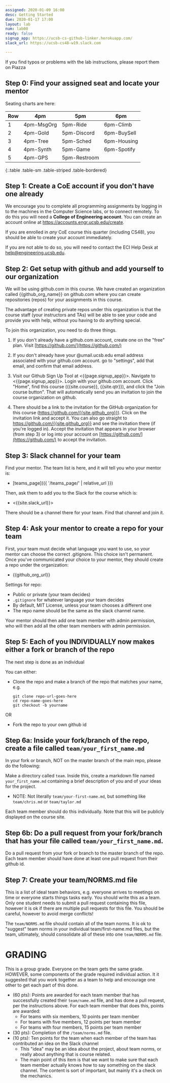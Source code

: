```yaml
---
assigned: 2020-01-09 16:00
desc: Getting Started
due: 2020-01-17 17:00
layout: lab
num: lab00
ready: false
signup_app: https://ucsb-cs-github-linker.herokuapp.com/
slack_url: https://ucsb-cs48-w19.slack.com

---
```



If you find typos or problems with the lab instructions, please report
them on Piazza

## Step 0: Find your assigned seat and locate your mentor

Seating charts are here:

| Row | 4pm | 5pm | 6pm |
|-----|-----|-----|-----|
|1|4pm-MsgOrg	|5pm-Ride	|6pm-Climb	|
|2|4pm-Gold	|5pm-Discord	|6pm-BuySell	|
|3|4pm-Tree	|5pm-Sched	|6pm-Housing	|
|4|4pm-Synth|5pm-Game	|6pm-Spotify|
|5|4pm-GPS	|5pm-Restroom | | 
{:.table .table-sm .table-striped .table-bordered}


## Step 1: Create a CoE account if you don't have one already

We encourage you to complete all programming assignments by logging in
to the machines in the Computer Science labs, or to connect
remotely. To do this you will need a **College of Engineering
account**. You can create an account online at
<https://accounts.engr.ucsb.edu/create>.

If you are enrolled in <i>any</i> CoE course this quarter (including CS48), you
should be able to create your account immediately.

If you are not able to do so, you will need to contact the ECI Help Desk at <a href="mailto:help@engineering.ucsb.edu">help@engineering.ucsb.edu</a>.

## Step 2: Get setup with github and add yourself to our organization

We will be using github.com in this course. We have created an
organization called {{github_org_name}} on github.com where you can
create repositories (repos) for your assignments in this course.

The advantage of creating private repos under this organization is
that the course staff (your instructors and TAs) will be able to see
your code and provide you with help, without you having to do anything
special.

To join this organization, you need to do three things.

1. If you don't already have a github.com account, create one on the
"free" plan. Visit [https://github.com/](https://github.com/)

2. If you don't already have your @umail.ucsb.edu email address
associated with your github.com account. go to "settings", add that
email, and confirm that email address.

3. Visit our Github Sign Up Tool at <{{page.signup_app}}>.   Navigate to <{{page.signup_app}}>.  Login with your github.com account. Click "Home", find this course ({{site.course}}, {{site.qtr}}), and click the "Join course button".   That will automatically send you an invitation to join the course organization on github.

4. There should be a link to the invitation for the GitHub organization for this course (<https://github.com/{{site.github_org}}>). Click on the invitation link and accept it. You can also go straight to <https://github.com/{{site.github_org}}> and see the invitation there (if you're logged in). Accept the invitation that appears in your browser (from step 3) or log into your account on [https://github.com/](https://github.com/) to accept the invitation.

## Step 3: Slack channel for your team

Find your mentor.  The team list is here, and it will tell you who your mentor is:

* [teams_page]({{ '/teams_page/' | relative_url }})

Then, ask them to add you to the Slack for the course which is:

* <{{site.slack_url}}>

There should be a channel there for your team.   Find that channel and join it.

## Step 4: Ask your mentor to create a repo for your team

First, your team must decide what language you want to use, so your mentor can choose the correct .gitignore. This choice isn't permanent. Once you've communicated your choice to your mentor, they should create a repo under the organization:

* {{github_org_url}}

Settings for repo:
* Public or private (your team decides)
* `.gitignore` for whatever language your team decides
* By default, MIT License, unless your team chooses a different one
* The repo name should be the same as the slack channel name.  


Your mentor should then add one team member with admin permission, who will then add all the other team members with admin permission.



## Step 5: Each of you INDIVIDUALLY now makes either a fork or branch of the repo

The next step is done as an individual

You can either:

* Clone the repo and make a branch of the repo that matches your name, e.g.
   ```
   git clone repo-url-goes-here
   cd repo-name-goes-here
   git checkout -b yourname
   ```
OR

* Fork the repo to your own github id

## Step 6a: Inside your fork/branch of the repo, create a file called `team/your_first_name.md`

In your fork or branch, NOT on the master branch of the main repo, please do the following:

Make a directory called `team`. Inside this, create a markdown file named `your_first_name.md` containing a brief description of you and of your ideas for the project. 

* NOTE: Not literally `team/your-first-name.md`, but something like `team/chris.md` or `team/taylor.md`

Each team member should do this individually. Note that this will be publicly displayed on the course site.
   
## Step 6b: Do a pull request from your fork/branch that has your file called `team/your_first_name.md`.

Do a pull request from your fork or branch to the master branch of the repo.  Each team member should have done at least
one pull request from their github id.
   
## Step 7: Create your team/NORMS.md file

This is a list of ideal team behaviors, e.g. everyone arrives to meetings on time or everyone starts things tasks early. You should write this as a team.  Only one student needs to submit a pull request containing this file, however it is ok
if there are multiple pull requests for this file.   You should be careful, however to avoid merge conflicts!

The `team/NORMS.md` file should contain all of the team norms.  It is ok to "suggest" team norms in your individual team/first-name.md files, but the team, ultimately, should consolidate all of these into one `team/NORMS.md` file.

# GRADING

This is a group grade.  Everyone on the team gets the same grade.  HOWEVER, some components of the grade required individual action.   It it suggested that you work together as a team to help and encourage one other to get each part of this done. 

* (60 pts): 
   Points are awarded for each team member that has successfully created their `team/name.md` file, and has done a
   pull request, per the instructions above.   For each team member that does this, points are awarded:
   * For teams with six members, 10 points per team member 
   * For teams with five members, 12 points per team member 
   * For teams with four members, 15 points per team member 
* (30 pts): Completion of the `/team/norms.md` file.
* (10 pts): Ten points for the team when each member of the team has contributed an idea on the Slack channel
   * This "idea" may be an idea about the project, about team norms, or really about anything that is course related.
   * The main point of this item is that we want to make sure that each team member 
      actually knows how to say something on the slack channel.  The content is sort of important, but mainly it's 
      a check on the mechanics.



